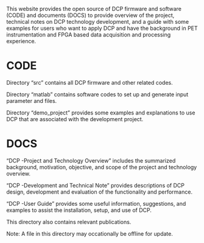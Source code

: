 
This website provides the open source of DCP firmware and software (CODE) and documents (DOCS) to provide overview of the project, technical notes on DCP technology development, and a guide with some examples for users who want to apply DCP and have the background in PET instrumentation and FPGA based data acquisition and processing experience.

# CODE
Directory “src” contains all DCP firmware and other related codes. 

Directory “matlab” contains software codes to set up and generate input parameter and files. 

Directory “demo_project” provides some examples and explanations to use DCP that are associated with the development project. 

# DOCS
“DCP -Project and Technology Overview” includes the summarized background, motivation, objective, and scope of the project and technology overview. 

“DCP -Development and Technical Note” provides descriptions of DCP design, development and evaluation of the functionality and performance.

“DCP -User Guide” provides some useful information, suggestions, and examples to assist the installation, setup, and use of DCP.  

This directory also contains relevant publications. 

Note: A file in this directory may occationally be offline for update. 
